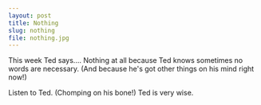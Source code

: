 ```yaml
---
layout: post
title: Nothing
slug: nothing
file: nothing.jpg
---
```


<p>This week Ted says.... Nothing at all because Ted knows sometimes no words are necessary.
(And because he&#39;s got other things on his mind right now!)</p>

<p>Listen to Ted. (Chomping on his bone!)
Ted is very wise.</p>